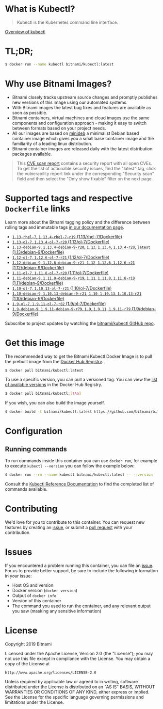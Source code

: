 
# What is Kubectl?

> Kubectl is the Kubernetes command line interface.

[Overview of kubectl](https://kubernetes.io/docs/reference/kubectl/overview/)

# TL;DR;

```bash
$ docker run --name kubectl bitnami/kubectl:latest
```

# Why use Bitnami Images?

* Bitnami closely tracks upstream source changes and promptly publishes new versions of this image using our automated systems.
* With Bitnami images the latest bug fixes and features are available as soon as possible.
* Bitnami containers, virtual machines and cloud images use the same components and configuration approach - making it easy to switch between formats based on your project needs.
* All our images are based on [minideb](https://github.com/bitnami/minideb) a minimalist Debian based container image which gives you a small base container image and the familiarity of a leading linux distribution.
* Bitnami container images are released daily with the latest distribution packages available.


> This [CVE scan report](https://quay.io/repository/bitnami/kubectl?tab=tags) contains a security report with all open CVEs. To get the list of actionable security issues, find the "latest" tag, click the vulnerability report link under the corresponding "Security scan" field and then select the "Only show fixable" filter on the next page.

# Supported tags and respective `Dockerfile` links

Learn more about the Bitnami tagging policy and the difference between rolling tags and immutable tags [in our documentation page](https://docs.bitnami.com/containers/how-to/understand-rolling-tags-containers/).


* [`1.13-rhel-7`, `1.13.4-rhel-7-r19` (1.13/rhel-7/Dockerfile)](https://github.com/bitnami/bitnami-docker-kubectl/blob/1.13.4-rhel-7-r19/1.13/rhel-7/Dockerfile)
* [`1.13-ol-7`, `1.13.4-ol-7-r20` (1.13/ol-7/Dockerfile)](https://github.com/bitnami/bitnami-docker-kubectl/blob/1.13.4-ol-7-r20/1.13/ol-7/Dockerfile)
* [`1.13-debian-9`, `1.13.4-debian-9-r20`, `1.13`, `1.13.4`, `1.13.4-r20`, `latest` (1.13/debian-9/Dockerfile)](https://github.com/bitnami/bitnami-docker-kubectl/blob/1.13.4-debian-9-r20/1.13/debian-9/Dockerfile)
* [`1.12-ol-7`, `1.12.6-ol-7-r21` (1.12/ol-7/Dockerfile)](https://github.com/bitnami/bitnami-docker-kubectl/blob/1.12.6-ol-7-r21/1.12/ol-7/Dockerfile)
* [`1.12-debian-9`, `1.12.6-debian-9-r21`, `1.12`, `1.12.6`, `1.12.6-r21` (1.12/debian-9/Dockerfile)](https://github.com/bitnami/bitnami-docker-kubectl/blob/1.12.6-debian-9-r21/1.12/debian-9/Dockerfile)
* [`1.11-ol-7`, `1.11.8-ol-7-r20` (1.11/ol-7/Dockerfile)](https://github.com/bitnami/bitnami-docker-kubectl/blob/1.11.8-ol-7-r20/1.11/ol-7/Dockerfile)
* [`1.11-debian-9`, `1.11.8-debian-9-r19`, `1.11`, `1.11.8`, `1.11.8-r19` (1.11/debian-9/Dockerfile)](https://github.com/bitnami/bitnami-docker-kubectl/blob/1.11.8-debian-9-r19/1.11/debian-9/Dockerfile)
* [`1.10-ol-7`, `1.10.13-ol-7-r21` (1.10/ol-7/Dockerfile)](https://github.com/bitnami/bitnami-docker-kubectl/blob/1.10.13-ol-7-r21/1.10/ol-7/Dockerfile)
* [`1.10-debian-9`, `1.10.13-debian-9-r21`, `1.10`, `1.10.13`, `1.10.13-r21` (1.10/debian-9/Dockerfile)](https://github.com/bitnami/bitnami-docker-kubectl/blob/1.10.13-debian-9-r21/1.10/debian-9/Dockerfile)
* [`1.9-ol-7`, `1.9.11-ol-7-r82` (1.9/ol-7/Dockerfile)](https://github.com/bitnami/bitnami-docker-kubectl/blob/1.9.11-ol-7-r82/1.9/ol-7/Dockerfile)
* [`1.9-debian-9`, `1.9.11-debian-9-r79`, `1.9`, `1.9.11`, `1.9.11-r79` (1.9/debian-9/Dockerfile)](https://github.com/bitnami/bitnami-docker-kubectl/blob/1.9.11-debian-9-r79/1.9/debian-9/Dockerfile)

Subscribe to project updates by watching the [bitnami/kubectl GitHub repo](https://github.com/bitnami/bitnami-docker-kubectl).

# Get this image

The recommended way to get the Bitnami Kubectl Docker Image is to pull the prebuilt image from the [Docker Hub Registry](https://hub.docker.com/r/bitnami/kubectl).

```bash
$ docker pull bitnami/kubectl:latest
```

To use a specific version, you can pull a versioned tag. You can view the [list of available versions](https://hub.docker.com/r/bitnami/kubectl/tags/) in the Docker Hub Registry.

```bash
$ docker pull bitnami/kubectl:[TAG]
```

If you wish, you can also build the image yourself.

```bash
$ docker build -t bitnami/kubectl:latest https://github.com/bitnami/bitnami-docker-kubectl.git
```

# Configuration

## Running commands

To run commands inside this container you can use `docker run`, for example to execute `kubectl --version` you can follow the example below:

```bash
$ docker run --rm --name kubectl bitnami/kubectl:latest -- --version
```

Consult the [Kubectl Reference Documentation](https://kubernetes.io/docs/reference/generated/kubectl/kubectl-commands) to find the completed list of commands available.

# Contributing

We'd love for you to contribute to this container. You can request new features by creating an [issue](https://github.com/bitnami/bitnami-docker-kubectl/issues), or submit a [pull request](https://github.com/bitnami/bitnami-docker-kubectl/pulls) with your contribution.

# Issues

If you encountered a problem running this container, you can file an [issue](https://github.com/bitnami/bitnami-docker-kubectl/issues). For us to provide better support, be sure to include the following information in your issue:

- Host OS and version
- Docker version (`docker version`)
- Output of `docker info`
- Version of this container
- The command you used to run the container, and any relevant output you saw (masking any sensitive information)

# License

Copyright 2019 Bitnami

Licensed under the Apache License, Version 2.0 (the "License");
you may not use this file except in compliance with the License.
You may obtain a copy of the License at

    http://www.apache.org/licenses/LICENSE-2.0

Unless required by applicable law or agreed to in writing, software
distributed under the License is distributed on an "AS IS" BASIS,
WITHOUT WARRANTIES OR CONDITIONS OF ANY KIND, either express or implied.
See the License for the specific language governing permissions and
limitations under the License.
